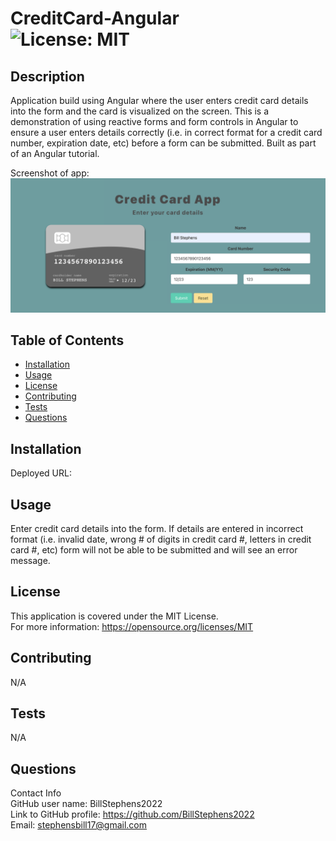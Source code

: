 # CreditCard-Angular<br>![License: MIT](https://img.shields.io/badge/License-MIT-yellow.svg)

  ## Description

  Application build using Angular where the user enters credit card details into the form  and the card is visualized on the screen.  This is a demonstration of using reactive forms and form controls in Angular to ensure a user enters details correctly (i.e. in correct format for a credit card number, expiration date, etc) before a form can be submitted.  Built as part of an Angular tutorial.

  Screenshot of app:
  ![app screenshot](/src/assets/images/screenshot.png)
  
  ## Table of Contents
  
  - [Installation](#installation)
  - [Usage](#usage)
  - [License](#license)
  - [Contributing](#contributing)
  - [Tests](#tests)
  - [Questions](#questions)
  
  ## Installation
  
  Deployed URL: 
  
  ## Usage
  
  Enter credit card details into the form.  If details are entered  in incorrect format (i.e. invalid date, wrong # of digits in credit card #, letters in credit card #, etc) form will not be able to be submitted and will see an error message.

  ## License
This application is covered under the MIT License.
<br>For more information: https://opensource.org/licenses/MIT
  
  ## Contributing
  N/A
  
  ## Tests
  N/A

  ## Questions
  Contact Info<br>
  GitHub user name: BillStephens2022<br>
  Link to GitHub profile: https://github.com/BillStephens2022<br>
  Email: stephensbill17@gmail.com